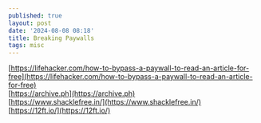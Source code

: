 ```yaml
---
published: true
layout: post
date: '2024-08-08 08:18'
title: Breaking Paywalls
tags: misc 
---
```

[https://lifehacker.com/how-to-bypass-a-paywall-to-read-an-article-for-free](https://lifehacker.com/how-to-bypass-a-paywall-to-read-an-article-for-free)  
[https://archive.ph](https://archive.ph)  
[https://www.shacklefree.in/](https://www.shacklefree.in/)  
[https://12ft.io/](https://12ft.io/)
